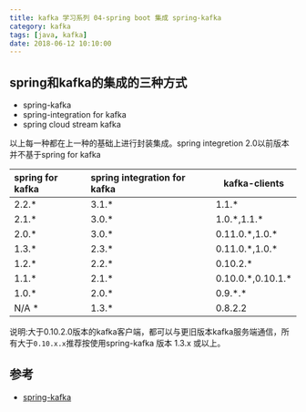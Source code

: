 ```yaml
---
title: kafka 学习系列 04-spring boot 集成 spring-kafka
category: kafka 
tags: [java, kafka]
date: 2018-06-12 10:10:00
---
```


## spring和kafka的集成的三种方式

- spring-kafka
- spring-integration for kafka
- spring cloud stream kafka

以上每一种都在上一种的基础上进行封装集成。spring integretion 2.0以前版本并不基于spring for kafka

|spring for kafka |spring integration for kafka | kafka-clients
|:-|:-|--|
|2.2.*|3.1.*|1.1.*|
|2.1.*|3.0.*|1.0.\*,1.1.\*|
|2.0.*|3.0.*|0.11.0.\*,1.0.\*|
|1.3.*|2.3.*|0.11.0.\*,1.0.\*|
|1.2.*|2.2.*|0.10.2.*|
|1.1.*|2.1.*|0.10.0.\*,0.10.1.*|
|1.0.*|2.0.*|0.9.*.\*|
|N/A *|1.3.*|0.8.2.2|

说明:大于0.10.2.0版本的kafka客户端，都可以与更旧版本kafka服务端通信，所有大于`0.10.x.x`推荐按使用spring-kafka 版本 1.3.x 或以上。

## 参考

- [spring-kafka](https://spring.io/projects/spring-kafka#learn)
